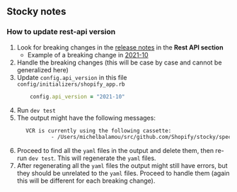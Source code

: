 ## Stocky notes

### How to update rest-api version
1. Look for breaking changes in the [release notes](https://shopify.dev/api/release-notes/) in the **Rest API section**
	- Example of a breaking change in [2021-10](https://shopify.dev/api/release-notes/)
2. Handle the breaking changes (this will be case by case and cannot be generalized here)
3. Update `config.api_version` in this file `config/initializers/shopify_app.rb` 
	```ruby
		config.api_version = "2021-10"
	```
4. Run `dev test`
5. The output might have the following messages:

```txt
	  VCR is currently using the following cassette:
              - /Users/michelbalamou/src/github.com/Shopify/stocky/spec/fixtures/api_responses/Sync_Shopify_AverageCostJob/_perform/updates_inventory_item_cost_to_be_variant_average_cost.yml
```

6. Proceed to find all the `yaml` files in the output and delete them, then re-run `dev test`. This will regenerate the `yaml` files.
7. After regenerating all the `yaml` files the output might still have errors, but they should be unrelated to the `yaml` files. Proceed to handle them (again this will be different for each breaking change).
